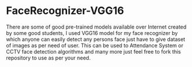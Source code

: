 # FaceRecognizer-VGG16
There are some of good pre-trained models available over Internet created by some good students, I used VGG16 model for my face recognizer by which anyone can easily detect any persons face just  have to give dataset of images as per need of user. This can be used to Attendance System or CCTV face detection algorithms and many more just feel free to fork this repository to use as per your need.

